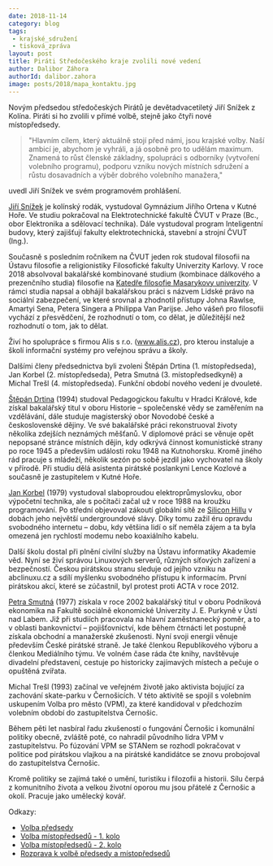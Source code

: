 ```yaml
---
date: 2018-11-14
category: blog
tags:
 - krajské_sdružení
 - tisková_zpráva
layout: post
title: Piráti Středočeského kraje zvolili nové vedení
author: Dalibor Záhora
authorId: dalibor.zahora
image: posts/2018/mapa_kontaktu.jpg
---
```


Novým předsedou středočeských Pirátů je devětadvacetiletý Jiří Snížek z Kolína. Piráti si ho zvolili v přímé volbě, stejně jako čtyři nové místopředsedy.

> "Hlavním cílem, který aktuálně stojí před námi, jsou krajské volby. Naší ambicí je, abychom je vyhráli, a já osobně pro to udělám maximum. Znamená to růst členské základny, spolupráci s odborníky (vytvoření volebního programu), podporu vzniku nových místních sdružení a růstu dosavadních a výběr dobrého volebního manažera,"

uvedl Jiří Snížek ve svém programovém prohlášení.

[Jiří Snížek](https://stredocesky.pirati.cz/lide/jiri-snizek/) je kolínský rodák, vystudoval Gymnázium Jiřího Ortena v Kutné Hoře. Ve studiu pokračoval na Elektrotechnické fakultě ČVUT v Praze (Bc., obor Elektronika a sdělovací technika). Dále vystudoval program Inteligentní budovy, který zajišťují fakulty elektrotechnická, stavební a strojní ČVUT (Ing.).

Současně s posledním ročníkem na ČVUT jeden rok studoval filosofii na Ústavu filosofie a religionistiky Filosofické fakulty Univerzity Karlovy. V roce 2018 absolvoval bakalářské kombinované studium (kombinace dálkového a prezenčního studia) filosofie na [Katedře filosofie Masarykovy univerzity](https://is.muni.cz/osoba/450034). V rámci studia napsal a obhájil bakalářskou práci s názvem Lidské právo na sociální zabezpečení, ve které srovnal a zhodnotil přístupy Johna Rawlse, Amartyi Sena, Petera Singera a Philippa Van Parijse. Jeho vášeň pro filosofii vychází z přesvědčení, že rozhodnutí o tom, co dělat, je důležitější než rozhodnutí o tom, jak to dělat.

Živí ho spolupráce s firmou Alis s r.o. (www.alis.cz), pro kterou instaluje a školí informační systémy pro veřejnou správu a školy.

Dalšími členy předsednictva byli zvoleni Štěpán Drtina (1. místopředseda), Jan Korbel (2. místopředseda), Petra Smutná (3. místopředsedkyně) a Michal Trešl (4. místopředseda). Funkční období nového vedení je dvouleté.

[Štěpán Drtina](https://stredocesky.pirati.cz/lide/stepan-drtina/) (1994) studoval Pedagogickou fakultu v Hradci Králové, kde získal bakalářský titul v oboru Historie – společenské vědy se zaměřením na vzdělávání, dále studuje magisterský obor Novodobé české a československé dějiny. Ve své bakalářské práci rekonstruoval životy několika zdejších neznámých měšťanů. V diplomové práci se věnuje opět nepopsané stránce místních dějin, kdy odkrývá činnost komunistické strany po roce 1945 a především události roku 1948 na Kutnohorsku. Kromě jiného rád pracuje s mládeží, několik sezón po sobě jezdil jako vychovatel na školy v přírodě. Při studiu dělá asistenta pirátské poslankyni Lence Kozlové a současně je zastupitelem v Kutné Hoře.

[Jan Korbel](https://stredocesky.pirati.cz/lide/jan-korbel/) (1979) vystudoval slaboproudou elektroprůmyslovku, obor výpočetní technika, ale s počítači začal už v roce 1988 na kroužku programování. Po střední objevoval zákoutí globální sítě ze [Silicon Hillu](https://www.siliconhill.cz) v dobách jeho největší undergroundové slávy. Díky tomu zažil éru opravdu svobodného internetu – dobu, kdy většina lidí o síť neměla zájem a ta byla omezená jen rychlostí modemu nebo koaxiálního kabelu.

Další školu dostal při plnění civilní služby na Ústavu informatiky Akademie věd. Nyní se živí správou Linuxových serverů, různých síťových zařízení a bezpečností. Českou pirátskou stranu sleduje od jejího vzniku na abclinuxu.cz a sdílí myšlenku svobodného přístupu k informacím. První pirátskou akcí, které se zúčastnil, byl protest proti ACTA v roce 2012.

[Petra Smutná](https://stredocesky.pirati.cz/lide/petra-smutna/) (1977) získala  v roce 2002 bakalářský titul v oboru Podniková ekonomika na Fakultě sociálně ekonomické Univerzity J. E. Purkyně v Ústí nad Labem. Již při studiích pracovala na hlavní zaměstnanecký poměr, a to v oblasti bankovnictví – pojišťovnictví, kde během čtrnácti let postupně získala obchodní a manažerské zkušenosti. Nyní svoji energii věnuje především České pirátské straně. Je také členkou Republikového výboru a členkou Mediálního týmu. Ve volném čase ráda čte knihy, navštěvuje divadelní představení, cestuje po historicky zajímavých místech a pečuje o opuštěná zvířata.

Michal Trešl (1993) začínal ve veřejném životě jako aktivista bojující za zachování skate-parku v Černošicích. V této aktivitě se spojil s volebním uskupením Volba pro město (VPM), za které kandidoval v předchozím volebním období do zastupitelstva Černošic.

Během pěti let nasbíral řadu zkušeností o fungování Černošic i komunální politiky obecně, zvláště poté, co nahradil původního lídra VPM v zastupitelstvu. Po fúzování VPM se STANem se rozhodl pokračovat v politice pod pirátskou vlajkou a na pirátské kandidátce se znovu probojoval do zastupitelstva Černošic.

Kromě politiky se zajímá také o umění, turistiku i filozofii a historii. Sílu čerpá z komunitního života a velkou životní oporou mu jsou přátelé z Černošic a okolí. Pracuje jako umělecký kovář.

Odkazy:

* [Volba předsedy](https://forum.pirati.cz/viewtopic.php?f=406&t=44279)
* [Volba místopředsedů - 1. kolo](https://forum.pirati.cz/viewtopic.php?f=406&t=44280)
* [Volba místopředsedů - 2. kolo](https://forum.pirati.cz/viewtopic.php?f=406&t=44415)
* [Rozprava k volbě předsedy a místopředsedů](https://forum.pirati.cz/viewtopic.php?f=406&t=44061)

